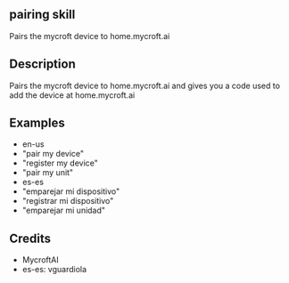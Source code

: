 ## pairing skill
Pairs the mycroft device to home.mycroft.ai

## Description 
Pairs the mycroft device to home.mycroft.ai and gives you a code used to add the device at home.mycroft.ai

## Examples 
* en-us
 * "pair my device"
 * "register my device"
 * "pair my unit"
* es-es
 * "emparejar mi dispositivo"
 * "registrar mi dispositivo"
 * "emparejar mi unidad"

## Credits 
* MycroftAI
* es-es: vguardiola